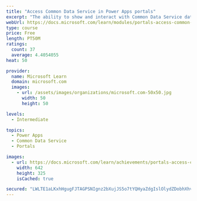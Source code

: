 ```yaml
---
title: "Access Common Data Service in Power Apps portals"
excerpt: "The ability to show and interact with Common Data Service data on a website is a core benefit of implementing a Microsoft Power Apps portal. This module focuses on the several techniques and methods to display and interact with Common Data Service data in Power Apps portals."
webUrl: https://docs.microsoft.com/learn/modules/portals-access-common-data-service/
type: course
price: Free
length: PT50M
ratings:
  count: 37
  average: 4.4054055
heat: 50

provider:
  name: Microsoft Learn
  domain: microsoft.com
  images:
    - url: /assets/images/organizations/microsoft.com-50x50.jpg
      width: 50
      height: 50

levels:
  - Intermediate

topics:
  - Power Apps
  - Common Data Service
  - Portals

images:
  - url: https://docs.microsoft.com/learn/achievements/portals-access-common-data-service-social.png
    width: 642
    height: 325
    isCached: true

secured: "LWLTE1aLKxhHgugFJTAGPSNIgnz2bXujJS5o7tYQHyaZdgIslOlydZDobhXhvYJoEaTefsOKdLcCk1D5Mvt9iX45FbRcQCjV+2C5QGXKtIpBHX4R87ZmmwhMY92nwlc36ezD5nNqR+fpvUgnSM1FyZtc9qfQtvmOLQVRGyGM/k9gC6DLKEoHD/PYrzT3crKtKFwtfUhvz8z/QwI/YhT9J1qvdQTmBqB9X8LG82ToA3QewHvW2Pl/P2ANvOJZVOy0E/5jjfepk2CS6HlEKVYm2qT5CBZOJPETbDepJ9sCUW2AfWgK9RTleo6Tm4FwVzT1oNJvL4V7MPqFbrDMlIPMuxP3D21Y2ARISrcqEN+eqmU8OZ8mJ57DFYBrUCdS6te1Fyhurf6eLTK/aKH0SolTpTMhdLDcagraC0KP2xsUz58=;kFk3P88HBxuWxrT3DPo33g=="
---
```


